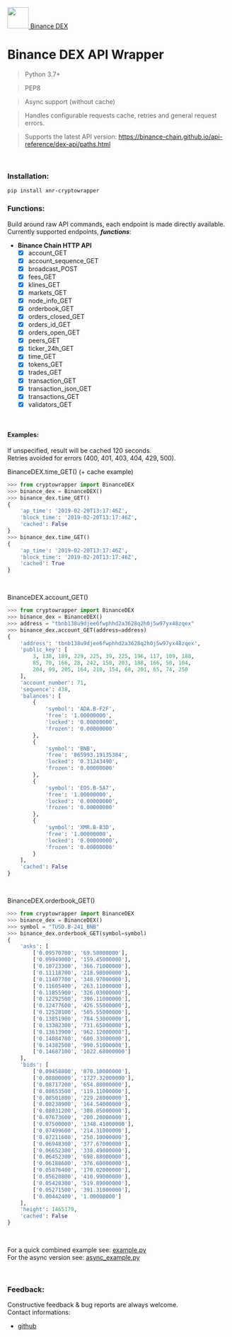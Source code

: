 <a href="https://testnet.binance.org/"> 
  <img src="https://i.postimg.cc/FsHtjSLt/Binance-Dex-Horizont-79efb097.png" width="48"> Binance DEX
</a>

# Binance DEX API Wrapper

> Python 3.7+<br/>

> PEP8<br/>

> Async support (without cache)<br/>

> Handles configurable requests cache, retries and general request errors.<br/>

> Supports the latest API version: https://binance-chain.github.io/api-reference/dex-api/paths.html

<br/>

### Installation:

`pip install xnr-cryptowrapper` <br/>

### Functions:

Build around raw API commands, each endpoint is made directly available.<br/>
Currently supported endpoints, **_functions_**:<br/>

  * **Binance Chain HTTP API**
    - [x] account_GET
    - [x] account_sequence_GET
    - [x] broadcast_POST
    - [x] fees_GET
    - [x] klines_GET
    - [x] markets_GET
    - [x] node_info_GET
    - [x] orderbook_GET
    - [x] orders_closed_GET
    - [x] orders_id_GET
    - [x] orders_open_GET
    - [x] peers_GET
    - [x] ticker_24h_GET
    - [x] time_GET
    - [x] tokens_GET
    - [x] trades_GET
    - [x] transaction_GET
    - [x] transaction_json_GET
    - [x] transactions_GET
    - [x] validators_GET

<br/>

#### Examples:

If unspecified, result will be cached 120 seconds.<br/>
Retries avoided for errors (400, 401, 403, 404, 429, 500).<br/>

BinanceDEX.time_GET() (+ cache example)
```python
>>> from cryptowrapper import BinanceDEX
>>> binance_dex = BinanceDEX()
>>> binance_dex.time_GET()
{
    'ap_time': '2019-02-20T13:17:46Z',
    'block_time': '2019-02-20T13:17:46Z',
    'cached': False
}
>>> binance_dex.time_GET()
{
    'ap_time': '2019-02-20T13:17:46Z',
    'block_time': '2019-02-20T13:17:46Z',
    'cached': True
}
```

<br/>

BinanceDEX.account_GET()
```python
>>> from cryptowrapper import BinanceDEX
>>> binance_dex = BinanceDEX()
>>> address = "tbnb138u9djee6fwphhd2a3628q2h0j5w97yx48zqex"
>>> binance_dex.account_GET(address=address)
{
    'address': 'tbnb138u9djee6fwphhd2a3628q2h0j5w97yx48zqex',
    'public_key': [
        3, 138, 189, 229, 225, 39, 225, 196, 117, 109, 188,
        85, 70, 166, 28, 242, 150, 203, 188, 166, 50, 104,
        204, 99, 205, 164, 210, 154, 68, 201, 65, 74, 250
    ],
    'account_number': 71,
    'sequence': 438,
    'balances': [
        {
            'symbol': 'ADA.B-F2F',
            'free': '1.00000000',
            'locked': '0.00000000',
            'frozen': '0.00000000'
        },
        {
            'symbol': 'BNB',
            'free': '865993.19135384',
            'locked': '0.31243490',
            'frozen': '0.00000000'
        },
        {
            'symbol': 'EOS.B-5A7',
            'free': '1.00000000',
            'locked': '0.00000000',
            'frozen': '0.00000000'
        },
        {
            'symbol': 'XMR.B-B3D',
            'free': '1.00000000',
            'locked': '0.00000000',
            'frozen': '0.00000000'
        }
    ],
    'cached': False
}
```

<br/>

BinanceDEX.orderbook_GET()
```python
>>> from cryptowrapper import BinanceDEX
>>> binance_dex = BinanceDEX()
>>> symbol = "TUSD.B-241_BNB"
>>> binance_dex.orderbook_GET(symbol=symbol)
{
    'asks': [
        ['0.09570700', '69.58000000'],
        ['0.09949000', '159.45000000'],
        ['0.10723300', '366.71000000'],
        ['0.11118700', '218.98000000'],
        ['0.11407700', '348.97000000'],
        ['0.11605400', '263.11000000'],
        ['0.11855900', '326.03000000'],
        ['0.12292500', '396.11000000'],
        ['0.12477600', '426.55000000'],
        ['0.12528100', '505.55000000'],
        ['0.13051900', '784.53000000'],
        ['0.13382300', '731.65000000'],
        ['0.13613900', '962.12000000'],
        ['0.14084700', '600.33000000'],
        ['0.14382500', '990.51000000'],
        ['0.14687100', '1022.68000000']
    ],
    'bids': [
        ['0.09458800', '870.10000000'],
        ['0.08800000', '1727.32000000'],
        ['0.08717200', '654.80000000'],
        ['0.08653500', '119.11000000'],
        ['0.08501800', '229.28000000'],
        ['0.08238900', '164.54000000'],
        ['0.08031200', '308.05000000'],
        ['0.07673600', '200.20000000'],
        ['0.07500000', '1348.41000000'],
        ['0.07499600', '214.31000000'],
        ['0.07211600', '250.10000000'],
        ['0.06948300', '377.67000000'],
        ['0.06652300', '338.49000000'],
        ['0.06452300', '698.88000000'],
        ['0.06188600', '376.60000000'],
        ['0.05876400', '170.02000000'],
        ['0.05620800', '410.99000000'],
        ['0.05428300', '519.89000000'],
        ['0.05271500', '391.31000000'],
        ['0.00442400', '1.00000000']
    ],
    'height': 1465179,
    'cached': False
}
```

<br/>

For a quick combined example see: [example.py](/test/example.py)<br/>
For the async version see: [async_example.py](/test/async_example.py)

<br/>

### Feedback:

Constructive feedback & bug reports are always welcome. <br/>
Contact informations:
* <a href="https://github.com/xnr-k"> github </a>

